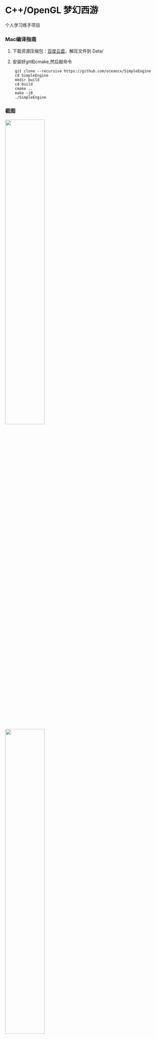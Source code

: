 # C++/OpenGL 梦幻西游

个人学习练手项目

### Mac编译指南

1. 下载资源压缩包：[百度云盘](https://pan.baidu.com/s/1o7Gn0t8)，解压文件到 Data/

2. 安装好git和cmake,然后敲命令
		
		git clone --recursive https://github.com/oceancx/SimpleEngine
		cd SimpleEngine
		mkdir build
		cd build
		cmake ..
		make -j8
		./SimpleEngine


### 截图

<img src="https://github.com/oceancx/SimpleEngine/blob/develop/ScreenShots/screenshot1.png" width="50%" height="50%">

<img src="https://github.com/oceancx/SimpleEngine/blob/develop/ScreenShots/screenshot2.png" width="50%" height="50%">



# C++/OpenGL Project Intro

 Fantasy Westward Journey, individual learning and training project.

### Mac build

1. download resource zip file ：[baidu pan](https://pan.baidu.com/s/1o7Gn0t8) , and extract to Data/

2. install cmake and git,then :
		
		git clone --recursive https://github.com/oceancx/SimpleEngine
		cd SimpleEngine
		mkdir build
		cd build
		cmake ..
		make -j8
		./SimpleEngine

### ScreenShots

<img src="https://github.com/oceancx/SimpleEngine/blob/develop/ScreenShots/screenshot1.png" width="50%" height="50%">

<img src="https://github.com/oceancx/SimpleEngine/blob/develop/ScreenShots/screenshot2.png" width="50%" height="50%">
